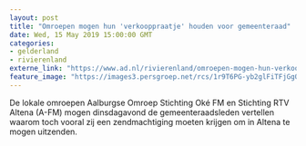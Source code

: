 ```yaml
---
layout: post
title: "Omroepen mogen hun 'verkooppraatje' houden voor gemeenteraad"
date: Wed, 15 May 2019 15:00:00 GMT
categories: 
- gelderland 
- rivierenland 
externe_link: "https://www.ad.nl/rivierenland/omroepen-mogen-hun-verkooppraatje-houden-voor-gemeenteraad~ae96d5c4/"
feature_image: "https://images3.persgroep.net/rcs/1r9T6PG-yb2glFiTFjGgO4--Dck/diocontent/140055131/_fitwidth/400/?appId=21791a8992982cd8da851550a453bd7f&quality=0.7"
---
```


De lokale omroepen Aalburgse Omroep Stichting Oké FM en Stichting RTV Altena (A-FM) mogen dinsdagavond de gemeenteraadsleden vertellen waarom toch vooral zij een zendmachtiging moeten krijgen om in Altena te mogen uitzenden.
